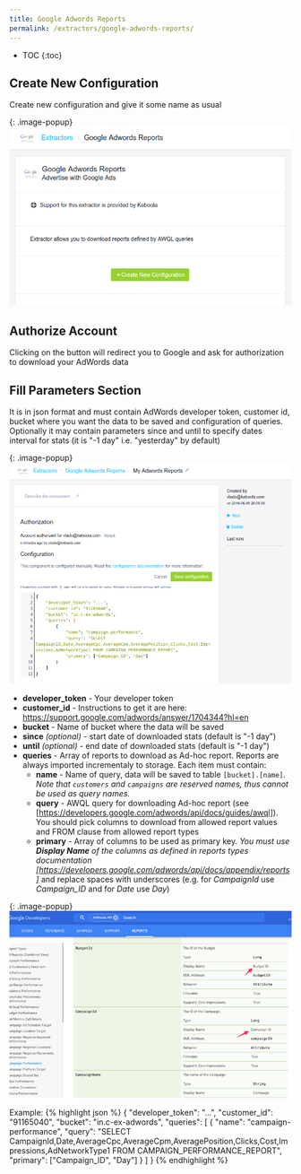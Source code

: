 ```yaml
---
title: Google Adwords Reports
permalink: /extractors/google-adwords-reports/
---
```


* TOC
{:toc}

## Create New Configuration

Create new configuration and give it some name as usual

{: .image-popup}
![](/extractors/google-adwords-reports/ui_adwords2.png)

## Authorize Account

Clicking on the button will redirect you to Google and ask for authorization to download your AdWords data

## Fill Parameters Section

It is in json format and must contain AdWords developer token, customer id, bucket where you want the data to be saved and configuration of queries. Optionally it may contain parameters since and until to specify dates interval for stats (it is "-1 day" i.e. "yesterday" by default)

{: .image-popup}
![](/extractors/google-adwords-reports/ui_adwords3.png)

- **developer_token** - Your developer token
- **customer_id** - Instructions to get it are here: https://support.google.com/adwords/answer/1704344?hl=en
- **bucket** - Name of bucket where the data will be saved
- **since** *(optional)* - start date of downloaded stats (default is "-1 day")
- **until** *(optional)* - end date of downloaded stats (default is "-1 day")
- **queries** - Array of reports to download as Ad-hoc report. Reports are always imported incrementaly to storage. Each item must contain:
    - **name** - Name of query, data will be saved to table `[bucket].[name]`.
    *Note that `customers` and `campaigns` are reserved names, thus cannot be used as query names.*
    - **query** - AWQL query for downloading Ad-hoc report (see [https://developers.google.com/adwords/api/docs/guides/awql]). You should pick columns to download from allowed report values and FROM clause from allowed report types
    - **primary** - Array of columns to be used as primary key. _You must use **Display Name** of the columns as defined in reports types documentation [https://developers.google.com/adwords/api/docs/appendix/reports]_ and replace spaces with underscores (e.g. for *CampaignId* use *Campaign_ID* and for *Date* use *Day*)

{: .image-popup}
![](/extractors/google-adwords-reports/ui_adwords4.png)


Example:
{% highlight json %}
{
    "developer_token": "...",
    "customer_id": "91165040",
    "bucket": "in.c-ex-adwords",
    "queries": [
        {
            "name": "campaign-performance",
            "query": "SELECT CampaignId,Date,AverageCpc,AverageCpm,AveragePosition,Clicks,Cost,Impressions,AdNetworkType1 FROM CAMPAIGN_PERFORMANCE_REPORT",
            "primary": ["Campaign_ID", "Day"]
        }
    ]
}
{% endhighlight %}
